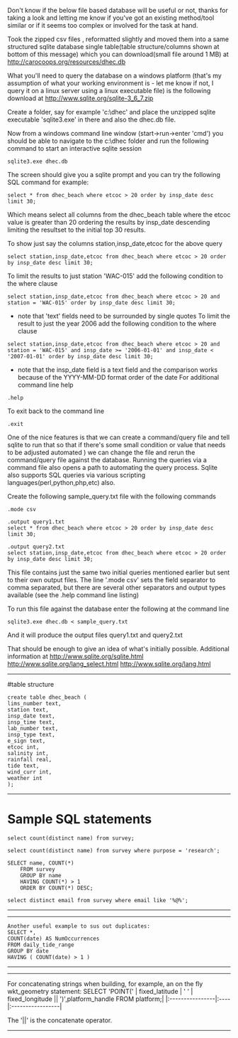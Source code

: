 Don't know if the below file based database will be useful or not, thanks for taking a look and letting me know if you've got an existing method/tool similar or if it seems too complex or involved for the task at hand.

Took the zipped csv files , reformatted slightly and moved them into a same structured sqlite database single table(table structure/columns shown at bottom of this message) which you can download(small file around 1 MB) at http://carocoops.org/resources/dhec.db

What you'll need to query the database on a windows platform (that's my assumption of what your working environment is - let me know if not, I query it on a linux server using a linux executable file) is the following download at http://www.sqlite.org/sqlite-3_6_7.zip

Create a folder, say for example 'c:\dhec' and place the unzipped sqlite executable 'sqlite3.exe' in there and also the dhec.db file.

Now from a windows command line window (start->run->enter 'cmd') you should be able to navigate to the c:\dhec folder and run the following command to start an interactive sqlite session

```
sqlite3.exe dhec.db
```

The screen should give you a sqlite prompt and you can try the following SQL command for example:
```
select * from dhec_beach where etcoc > 20 order by insp_date desc limit 30;
```
Which means select all columns from the dhec\_beach table where the etcoc value is greater than 20 ordering the results by insp\_date descending limiting the resultset to the initial top 30 results.

To show just say the columns station,insp\_date,etcoc for the above query
```
select station,insp_date,etcoc from dhec_beach where etcoc > 20 order by insp_date desc limit 30;
```
To limit the results to just station 'WAC-015' add the following condition to the where clause
```
select station,insp_date,etcoc from dhec_beach where etcoc > 20 and station = 'WAC-015' order by insp_date desc limit 30;
```
  * note that 'text' fields need to be surrounded by single quotes
To limit the result to just the year 2006 add the following condition to the where clause
```
select station,insp_date,etcoc from dhec_beach where etcoc > 20 and station = 'WAC-015' and insp_date >= '2006-01-01' and insp_date < '2007-01-01' order by insp_date desc limit 30;
```
  * note that the insp\_date field is a text field and the comparison works because of the YYYY-MM-DD format order of the date
For additional command line help
```
.help
```
To exit back to the command line
```
.exit
```

One of the nice features is that we can create a command/query file and tell sqlite to run that so that if there's some small condition or value that needs to be adjusted automated ) we can change the file and rerun the command/query file against the database.  Running the queries via a command file also opens a path to automating the query process.  Sqlite also supports SQL queries via various scripting languages(perl,python,php,etc) also.

Create the following sample\_query.txt file with the following commands

```
.mode csv

.output query1.txt
select * from dhec_beach where etcoc > 20 order by insp_date desc limit 30;

.output query2.txt
select station,insp_date,etcoc from dhec_beach where etcoc > 20 order by insp_date desc limit 30;
```

This file contains just the same two initial queries mentioned earlier but sent to their own output files.  The line '.mode csv' sets the field separator to comma separated, but there are several other separators and output types available (see the .help command line listing)

To run this file against the database enter the following at the command line
```
sqlite3.exe dhec.db < sample_query.txt
```
And it will produce the output files query1.txt and query2.txt

That should be enough to give an idea of what's initially possible.  Additional information at http://www.sqlite.org/sqlite.html http://www.sqlite.org/lang_select.html http://www.sqlite.org/lang.html


---

#table structure
```
create table dhec_beach (
lims_number text,
station text,
insp_date text,
insp_time text,
lab_number text,
insp_type text,
e_sign text,
etcoc int,
salinity int,
rainfall real,
tide text,
wind_curr int,
weather int
);
```

---

# Sample SQL statements #
```
select count(distinct name) from survey;

select count(distinct name) from survey where purpose = 'research';
 
SELECT name, COUNT(*)
    FROM survey
    GROUP BY name
    HAVING COUNT(*) > 1
    ORDER BY COUNT(*) DESC;

select distinct email from survey where email like '%@%';
```

---


---

```
Another useful example to sus out duplicates:
SELECT *,
COUNT(date) AS NumOccurrences
FROM daily_tide_range
GROUP BY date
HAVING ( COUNT(date) > 1 )
```

---


---

For concatenating strings when building, for example, an on the fly wkt\_geometry statement:
SELECT 'POINT(' | fixed\_latitude | ' ' | fixed\_longitude || ')',platform\_handle FROM platform;|
|:----------------|:----|:-----------------|

The '||' is the concatenate operator.

---
